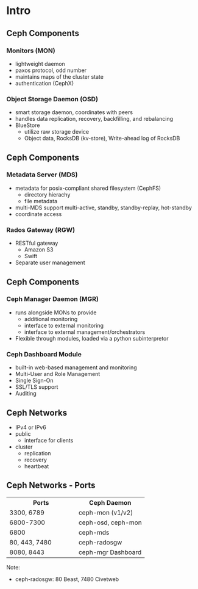 <!-- .slide: data-state="section-break" id="section-break-2" data-timing="10s" data-background-image="images/susecondigital_background_full_green.svg" data-background-size="auto 100%" -->
# Intro


<!-- .slide: data-state="normal" id="intro-1" data-timing="20s" data-menu-title="Ceph Overview" data-background-image="images/ceph-stack_susecondigital.svg" data-background-size="auto 100%" -->


<!-- .slide: data-state="normal" id="intro-2" data-timing="20s" data-menu-titlei="Ceph Components" data-background-image="images/susecondigital_background_full.svg" data-background-size="auto 100%" -->
## Ceph Components

### Monitors (MON) <!-- .element: class="fragment" data-fragment-index="0" -->
* lightweight daemon <!-- .element: class="fragment" data-fragment-index="1" -->
* paxos protocol, odd number <!-- .element: class="fragment" data-fragment-index="1" -->
* maintains maps of the cluster state <!-- .element: class="fragment" data-fragment-index="1" -->
* authentication (CephX) <!-- .element: class="fragment" data-fragment-index="1" -->

### Object Storage Daemon (OSD) <!-- .element: class="fragment" data-fragment-index="2" -->
* smart storage daemon, coordinates with peers <!-- .element: class="fragment" data-fragment-index="3" -->
* handles data replication, recovery, backfilling, and rebalancing <!-- .element: class="fragment" data-fragment-index="3" -->
* BlueStore <!-- .element: class="fragment" data-fragment-index="4" -->
  * utilize raw storage device <!-- .element: class="fragment" data-fragment-index="5" -->
  * Object data, RocksDB (kv-store), Write-ahead log of RocksDB <!-- .element: class="fragment" data-fragment-index="5" -->


<!-- .slide: data-state="normal" id="intro-3" data-timing="20s" data-menu-title="Ceph Components" data-background-image="images/susecondigital_background_full.svg" data-background-size="auto 100%" -->
## Ceph Components

### Metadata Server (MDS) <!-- .element: class="fragment" data-fragment-index="0" -->
* metadata for posix-compliant shared filesystem (CephFS) <!-- .element: class="fragment" data-fragment-index="1" -->
  * directory hierachy <!-- .element: class="fragment" data-fragment-index="1" -->
  * file metadata <!-- .element: class="fragment" data-fragment-index="1" -->
* multi-MDS support multi-active, standby, standby-replay, hot-standby <!-- .element: class="fragment" data-fragment-index="2" -->
* coordinate access <!-- .element: class="fragment" data-fragment-index="2" -->

### Rados Gateway (RGW) <!-- .element: class="fragment" data-fragment-index="3" -->
* RESTful gateway <!-- .element: class="fragment" data-fragment-index="4" -->
  * Amazon S3 <!-- .element: class="fragment" data-fragment-index="4" -->
  * Swift <!-- .element: class="fragment" data-fragment-index="4" -->
* Separate user management <!-- .element: class="fragment" data-fragment-index="5" -->


<!-- .slide: data-state="normal" id="intro-4" data-timing="20s" data-menu-title="Ceph Components" data-background-image="images/susecondigital_background_full.svg" data-background-size="auto 100%" -->
## Ceph Components

### Ceph Manager Daemon (MGR) <!-- .element: class="fragment" data-fragment-index="0" -->
* runs alongside MONs to provide <!-- .element: class="fragment" data-fragment-index="1" -->
  * additional monitoring <!-- .element: class="fragment" data-fragment-index="2" -->
  * interface to external monitoring <!-- .element: class="fragment" data-fragment-index="2" -->
  * interface to external management/orchestrators <!-- .element: class="fragment" data-fragment-index="2" -->
* Flexible through modules, loaded via a python subinterpretor <!-- .element: class="fragment" data-fragment-index="3" -->

### Ceph Dashboard Module  <!-- .element: class="fragment" data-fragment-index="4" -->
* built-in web-based management and monitoring <!-- .element: class="fragment" data-fragment-index="5" -->
* Multi-User and Role Management <!-- .element: class="fragment" data-fragment-index="5" -->
* Single Sign-On <!-- .element: class="fragment" data-fragment-index="5" -->
* SSL/TLS support <!-- .element: class="fragment" data-fragment-index="5" -->
* Auditing <!-- .element: class="fragment" data-fragment-index="5" -->


<!-- .slide: data-state="normal" id="intro-5" data-timing="20s" data-menu-title="Ceph Networks" data-background-image="images/susecondigital_background_full.svg" data-background-size="auto 100%" -->
## Ceph Networks

* IPv4 or IPv6 <!-- .element: class="fragment" data-fragment-index="0" -->
* public <!-- .element: class="fragment" data-fragment-index="1" -->
  * interface for clients <!-- .element: class="fragment" data-fragment-index="1" -->
* cluster <!-- .element: class="fragment" data-fragment-index="2" -->
  * replication <!-- .element: class="fragment" data-fragment-index="3" -->
  * recovery <!-- .element: class="fragment" data-fragment-index="4" -->
  * heartbeat <!-- .element: class="fragment" data-fragment-index="5" -->


<!-- .slide: data-state="normal" id="intro-6" data-timing="20s" data-menu-title="Ceph Networks - Ports" data-background-image="images/susecondigital_background_full.svg" data-background-size="auto 100%" -->
## Ceph Networks - Ports

<table align="center">
<tr>
    <th>Ports</th>
    <th>Ceph Daemon</th>
</tr>
<tr>
    <td width="50%">3300, 6789</td>
    <td width="50%">ceph-mon (v1/v2)</td>
</tr>
<tr>
    <td>6800-7300</td>
    <td>ceph-osd, ceph-mon</td>
</tr>
<tr>
    <td>6800</td>
    <td>ceph-mds</td>
</tr>
<tr>
    <td>80, 443, 7480</td>
    <td>ceph-radosgw</td>
</tr>
<tr>
    <td>8080, 8443</td>
    <td>ceph-mgr Dashboard</td>
</tr>
</table>

Note: 
- ceph-radosgw: 80 Beast, 7480 Civetweb

